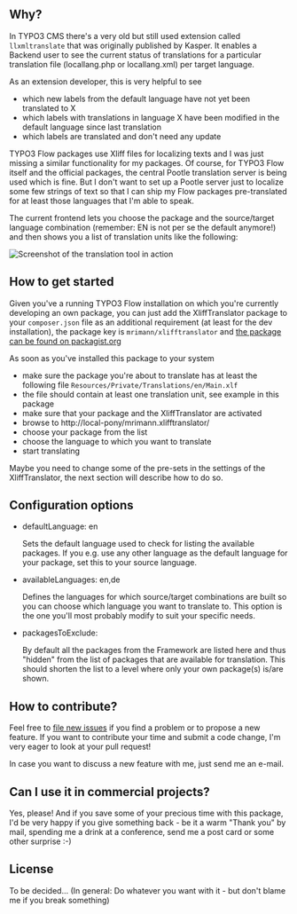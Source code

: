 ## Why?

In TYPO3 CMS there's a very old but still used extension called `llxmltranslate` that was originally published by Kasper. It enables a Backend user to see the current status of translations for a particular translation file (locallang.php or locallang.xml) per target language.

As an extension developer, this is very helpful to see
- which new labels from the default language have not yet been translated to X
- which labels with translations in language X have been modified in the default language since last translation
- which labels are translated and don't need any update

TYPO3 Flow packages use Xliff files for localizing texts and I was just missing a similar functionality for my packages. Of course, for TYPO3 Flow itself and the official packages, the central Pootle translation server is being used which is fine. But I don't want to set up a Pootle server just to localize some few strings of text so that I can ship my Flow packages pre-translated for at least those languages that I'm able to speak.

The current frontend lets you choose the package and the source/target language combination (remember: EN is not per se the default anymore!) and then shows you a list of translation units like the following:

![Screenshot of the translation tool in action](https://raw.github.com/mrimann/XliffTranslator/master/Documentation/Screenshots/translationView.png)


## How to get started

Given you've a running TYPO3 Flow installation on which you're currently developing an own package, you can just add the XliffTranslator package to your `composer.json` file as an additional requirement (at least for the dev installation), the package key is `mrimann/xlifftranslator` and [the package can be found on packagist.org](https://packagist.org/packages/mrimann/xlifftranslator)

As soon as you've installed this package to your system

- make sure the package you're about to translate has at least the following file `Resources/Private/Translations/en/Main.xlf`
- the file should contain at least one translation unit, see example in this package
- make sure that your package and the XliffTranslator are activated
- browse to http://local-pony/mrimann.xlifftranslator/
- choose your package from the list
- choose the language to which you want to translate
- start translating

Maybe you need to change some of the pre-sets in the settings of the XliffTranslator, the next section will describe how to do so.

## Configuration options

- defaultLanguage: en

	Sets the default language used to check for listing the available packages. If you e.g. use any other language as the default language for your package, set this to your source language.

- availableLanguages: en,de

	Defines the languages for which source/target combinations are built so you can choose which language you want to translate to. This option is the one you'll most probably modify to suit your specific needs.

- packagesToExclude: <comma-separated list of package keys>

	By default all the packages from the Framework are listed here and thus "hidden" from the list of packages that are available for translation. This should shorten the list to a level where only your own package(s) is/are shown.

## How to contribute?

Feel free to [file new issues](https://github.com/mrimann/XliffTranslator/issues) if you find a problem or to propose a new feature. If you want to contribute your time and submit a code change, I'm very eager to look at your pull request!

In case you want to discuss a new feature with me, just send me an e-mail.

## Can I use it in commercial projects?

Yes, please! And if you save some of your precious time with this package, I'd be very happy if you give something back - be it a warm "Thank you" by mail, spending me a drink at a conference, send me a post card or some other surprise :-)

## License

To be decided... (In general: Do whatever you want with it - but don't blame me if you break something)
